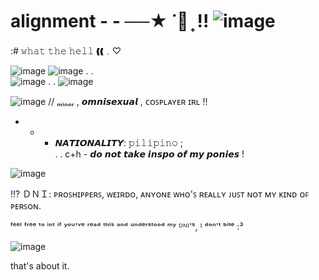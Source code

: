 # alignment - - ──★ ˙🧷 ̟ !! ![image](https://github.com/user-attachments/assets/f965d71f-501c-4bec-8545-365d9117c941)

:# 𝚠𝚑𝚊𝚝 𝚝𝚑𝚎 𝚑𝚎𝚕𝚕 ❰❰﹒♡

 ![image](https://64.media.tumblr.com/2e5b8ec75c12df4d7abe0c74fe25e2e1/7037472c74aa684d-69/s1280x1920/ba10a06f5106635c630f24fd56346697f9d4cc82.pnj)
  ![image](https://64.media.tumblr.com/02a89f8f33d116682a7e0ee53e78a4b2/d5f3956d46975a7f-e5/s75x75_c1/dfa26f348c7fb2c219171e94c2980fdec37aba71.gifv)          .           .    
  ![image](https://64.media.tumblr.com/02a89f8f33d116682a7e0ee53e78a4b2/d5f3956d46975a7f-e5/s75x75_c1/dfa26f348c7fb2c219171e94c2980fdec37aba71.gifv)     .           .            ![image](https://64.media.tumblr.com/02a89f8f33d116682a7e0ee53e78a4b2/d5f3956d46975a7f-e5/s75x75_c1/dfa26f348c7fb2c219171e94c2980fdec37aba71.gifv)

![image](https://64.media.tumblr.com/6c7602a9d9b798660fbeb3b4482b7f24/d5f3956d46975a7f-8c/s75x75_c1/915f6aa804b8ac62b8fa71fb9013ebc076d1104a.gifv) // ₘᵢₙₒᵣ , 𝙤𝙢𝙣𝙞𝙨𝙚𝙭𝙪𝙖𝙡 , ᴄᴏꜱᴘʟᴀʏᴇʀ ɪʀʟ !!
-  - - 𝙉𝘼𝙏𝙄𝙊𝙉𝘼𝙇𝙄𝙏𝙔: 𝚙𝚒𝚕𝚒𝚙𝚒𝚗𝚘           ;        
 . . c+h - 𝙙𝙤 𝙣𝙤𝙩 𝙩𝙖𝙠𝙚 𝙞𝙣𝙨𝙥𝙤 𝙤𝙛 𝙢𝙮 𝙥𝙤𝙣𝙞𝙚𝙨 !

 ![image](https://64.media.tumblr.com/747b018b398e4490655f881b12a63d99/23c9d1d5cf9aada9-9b/s400x600/ef16da82b74606b0857b1ee07c008d9b3e4f3910.pnj)
 
 !!? ＤＮＩ: ᴘʀᴏꜱʜɪᴘᴘᴇʀꜱ, ᴡᴇɪʀᴅᴏ, ᴀɴʏᴏɴᴇ ᴡʜᴏ'ꜱ ʀᴇᴀʟʟʏ ᴊᴜꜱᴛ ɴᴏᴛ ᴍʏ ᴋɪɴᴅ ᴏꜰ ᴘᴇʀꜱᴏɴ.
 
 ᶠᵉᵉˡ ᶠʳᵉᵉ ᵗᵒ ⁱⁿᵗ ⁱᶠ ʸᵒᵘ'ᵛᵉ ʳᵉᵃᵈ ᵗʰⁱˢ ᵃⁿᵈ ᵘⁿᵈᵉʳˢᵗᵒᵒᵈ ᵐʸ ᴰᴺᴵ'ˢ, ᴵ ᵈᵒⁿ'ᵗ ᵇⁱᵗᵉ :³
 
 
 ![image](https://64.media.tumblr.com/fcffc21afb821e8017dfc185d7de8384/f3a534c7fe383999-54/s1280x1920/ebd41f84c945220d94407d53198b4c432c6bc603.jpg)

 that's about it.

 



  
